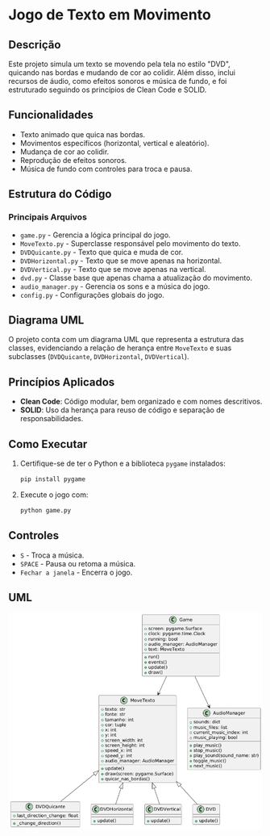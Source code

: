 # Jogo de Texto em Movimento

## Descrição
Este projeto simula um texto se movendo pela tela no estilo "DVD", quicando nas bordas e mudando de cor ao colidir. Além disso, inclui recursos de áudio, como efeitos sonoros e música de fundo, e foi estruturado seguindo os princípios de Clean Code e SOLID.

## Funcionalidades
- Texto animado que quica nas bordas.
- Movimentos específicos (horizontal, vertical e aleatório).
- Mudança de cor ao colidir.
- Reprodução de efeitos sonoros.
- Música de fundo com controles para troca e pausa.

## Estrutura do Código

### Principais Arquivos
- `game.py` - Gerencia a lógica principal do jogo.
- `MoveTexto.py` - Superclasse responsável pelo movimento do texto.
- `DVDQuicante.py` - Texto que quica e muda de cor.
- `DVDHorizontal.py` - Texto que se move apenas na horizontal.
- `DVDVertical.py` - Texto que se move apenas na vertical.
- `dvd.py` - Classe base que apenas chama a atualização do movimento.
- `audio_manager.py` - Gerencia os sons e a música do jogo.
- `config.py` - Configurações globais do jogo.

## Diagrama UML
O projeto conta com um diagrama UML que representa a estrutura das classes, evidenciando a relação de herança entre `MoveTexto` e suas subclasses (`DVDQuicante`, `DVDHorizontal`, `DVDVertical`).

## Princípios Aplicados
- **Clean Code**: Código modular, bem organizado e com nomes descritivos.
- **SOLID**: Uso da herança para reuso de código e separação de responsabilidades.

## Como Executar
1. Certifique-se de ter o Python e a biblioteca `pygame` instalados:
   ```sh
   pip install pygame
   ```
2. Execute o jogo com:
   ```sh
   python game.py
   ```

## Controles
- `S` - Troca a música.
- `SPACE` - Pausa ou retoma a música.
- `Fechar a janela` - Encerra o jogo.

## UML 
![alt text](UML.png)
